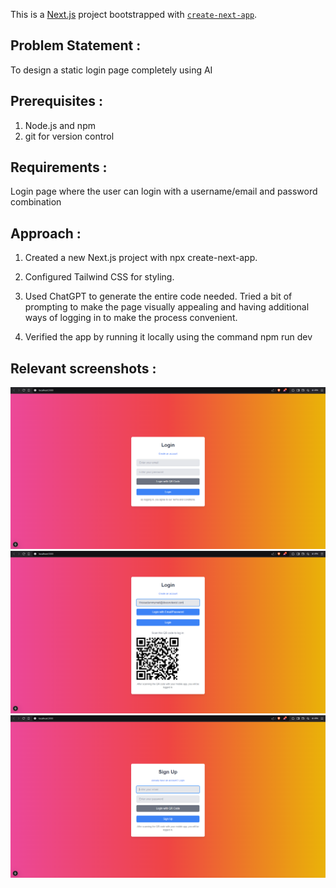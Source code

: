This is a [Next.js](https://nextjs.org) project bootstrapped with [`create-next-app`](https://nextjs.org/docs/app/api-reference/cli/create-next-app).

## Problem Statement : 
To design a static login page completely using AI

## Prerequisites : 
1. Node.js and npm
2. git for version control

## Requirements : 
Login page where the user can login with a username/email and password combination

## Approach : 
1. Created a new Next.js project with npx create-next-app.

2. Configured Tailwind CSS for styling.

3. Used ChatGPT to generate the entire code needed. Tried a bit of prompting to make the page visually appealing and having additional ways of logging in to make the process convenient. 

4. Verified the app by running it locally using the command npm run dev

## Relevant screenshots : 
![alt text](image.png)
![alt text](image-1.png)
![alt text](image-2.png)
